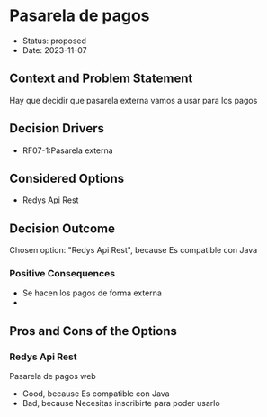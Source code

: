 # Pasarela de pagos

* Status: proposed
* Date: 2023-11-07

## Context and Problem Statement

Hay que decidir que pasarela externa vamos a usar para los pagos

## Decision Drivers

* RF07-1:Pasarela externa

## Considered Options

* Redys Api Rest

## Decision Outcome

Chosen option: "Redys Api Rest", because Es compatible con Java

### Positive Consequences

* Se hacen los pagos de forma externa
* 

## Pros and Cons of the Options

### Redys Api Rest

Pasarela de pagos web

* Good, because Es compatible con Java
* Bad, because Necesitas  inscribirte para poder usarlo
